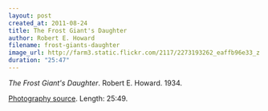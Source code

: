 ```yaml
---
layout: post
created_at: 2011-08-24
title: The Frost Giant's Daughter
author: Robert E. Howard
filename: frost-giants-daughter
image_url: http://farm3.static.flickr.com/2117/2273193262_eaffb96e33_z.jpg?zz=1
duration: "25:47"
---
```


_The Frost Giant's Daughter_.  Robert E. Howard.  1934.

[Photography source](http://www.flickr.com/photos/arnar/2273193262/).  Length: 25:49.

